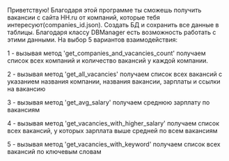 Приветствую! Благодаря этой программе ты сможешь получить вакансии с сайта HH.ru от компаний, которые тебя интересуют(companies_id.json). Создать БД и сохранить все данные в таблицы. Благодаря классу DBManager есть возможность работать с этими данными. На выбор 5 вариантов взаимодействия:

1 - вызывая метод 'get_companies_and_vacancies_count' получаем список всех компаний и количество вакансий у каждой компании.

2 - вызывая метод 'get_all_vacancies' получаем список всех вакансий с указанием названия компании, названия вакансии, зарплаты и ссылки на вакансию

3 - вызывая метод 'get_avg_salary' получаем среднюю зарплату по вакансиям

4 - вызывая метод 'get_vacancies_with_higher_salary' получаем список всех вакансий, у которых зарплата выше средней по всем вакансиям

5 - вызывая метод 'get_vacancies_with_keyword' получаем список всех вакансий по ключевым словам